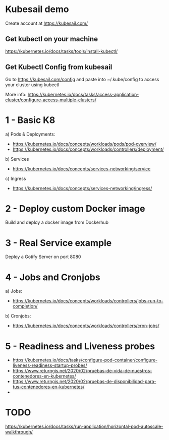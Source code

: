 # Kubesail demo

Create account at https://kubesail.com/

## Get kubectl on your machine

https://kubernetes.io/docs/tasks/tools/install-kubectl/

## Get Kubectl Config from kubesail

Go to https://kubesail.com/config and paste into ~/.kube/config to access your cluster using kubectl

More info: https://kubernetes.io/docs/tasks/access-application-cluster/configure-access-multiple-clusters/


# 1 - Basic K8

a) Pods & Deployments:
  - https://kubernetes.io/docs/concepts/workloads/pods/pod-overview/
  - https://kubernetes.io/docs/concepts/workloads/controllers/deployment/

b) Services
  - https://kubernetes.io/docs/concepts/services-networking/service

c) Ingress
  - https://kubernetes.io/docs/concepts/services-networking/ingress/

# 2 - Deploy custom Docker image

Build and deploy a docker image from Dockerhub

# 3 - Real Service example

Deploy a Gotify Server on port 8080

# 4 - Jobs and Cronjobs

a) Jobs:
  - https://kubernetes.io/docs/concepts/workloads/controllers/jobs-run-to-completion/

b) Cronjobs:
  - https://kubernetes.io/docs/concepts/workloads/controllers/cron-jobs/

# 5 - Readiness and Liveness probes
  - https://kubernetes.io/docs/tasks/configure-pod-container/configure-liveness-readiness-startup-probes/
  - https://www.returngis.net/2020/02/pruebas-de-vida-de-nuestros-contenedores-en-kubernetes/
  - https://www.returngis.net/2020/02/pruebas-de-disponibilidad-para-tus-contenedores-en-kubernetes/
  -

# TODO
https://kubernetes.io/docs/tasks/run-application/horizontal-pod-autoscale-walkthrough/
